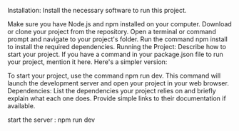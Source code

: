 Installation:
Install the necessary software to run this project. 

Make sure you have Node.js and npm installed on your computer.
Download or clone your project from the repository.
Open a terminal or command prompt and navigate to your project's folder.
Run the command npm install to install the required dependencies.
Running the Project:
Describe how to start your project. If you have a command in your package.json file to run your project, mention it here. Here's a simpler version:

To start your project, use the command npm run dev.
This command will launch the development server and open your project in your web browser.
Dependencies:
List the dependencies your project relies on and briefly explain what each one does. Provide simple links to their documentation if available.

start the server : npm run dev